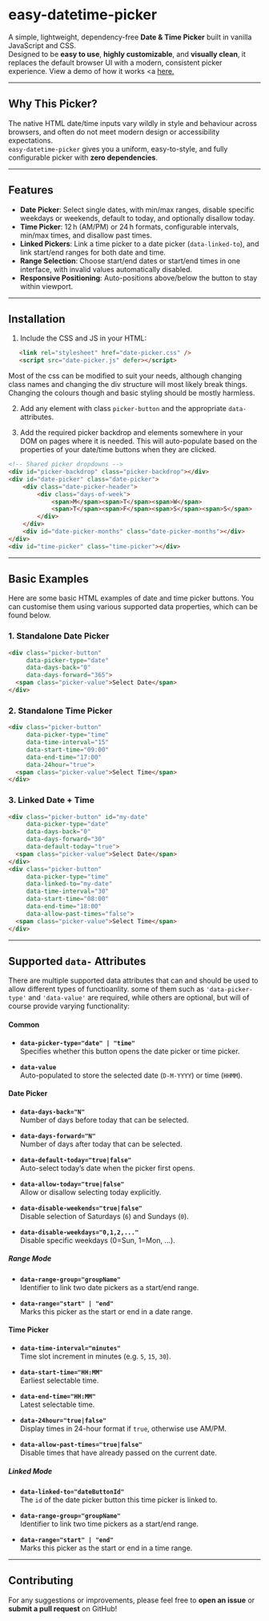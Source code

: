 # easy-datetime-picker

A simple, lightweight, dependency-free **Date & Time Picker** built in vanilla JavaScript and CSS.  
Designed to be **easy to use**, **highly customizable**, and **visually clean**, it replaces the default browser UI with a modern, consistent picker experience. View a demo of how it works <a <a href="https://thhamiltonsmith.github.io/easy-datetime-picker/demo/">here.</a>

---

## Why This Picker?

The native HTML date/time inputs vary wildly in style and behaviour across browsers, and often do not meet modern design or accessibility expectations.  
`easy-datetime-picker` gives you a uniform, easy-to-style, and fully configurable picker with **zero dependencies**.

---

## Features

- **Date Picker**: Select single dates, with min/max ranges, disable specific weekdays or weekends, default to today, and optionally disallow today.
- **Time Picker**: 12 h (AM/PM) or 24 h formats, configurable intervals, min/max times, and disallow past times.
- **Linked Pickers**: Link a time picker to a date picker (`data-linked-to`), and link start/end ranges for both date and time.
- **Range Selection**: Choose start/end dates or start/end times in one interface, with invalid values automatically disabled.
- **Responsive Positioning**: Auto-positions above/below the button to stay within viewport.

---

## Installation

1. Include the CSS and JS in your HTML:

```html
   <link rel="stylesheet" href="date-picker.css" />
   <script src="date-picker.js" defer></script>
```

Most of the css can be modified to suit your needs, although changing class names and changing the div structure will most likely break things. Changing the colours though and basic styling should be mostly harmless.

2. Add any element with class `picker-button` and the appropriate `data-` attributes.

3. Add the required picker backdrop and elements somewhere in your DOM on pages where it is needed. This will auto-populate based on the properties of your date/time buttons when they are clicked.

```html
<!-- Shared picker dropdowns -->
<div id="picker-backdrop" class="picker-backdrop"></div>
<div id="date-picker" class="date-picker">
    <div class="date-picker-header">
        <div class="days-of-week">
            <span>M</span><span>T</span><span>W</span>
            <span>T</span><span>F</span><span>S</span><span>S</span>
        </div>
    </div>
    <div id="date-picker-months" class="date-picker-months"></div>
</div>
<div id="time-picker" class="time-picker"></div>
```
---

## Basic Examples

Here are some basic HTML examples of date and time picker buttons. You can customise them using various supported data properties, which can be found below.

### 1. Standalone Date Picker

```html
<div class="picker-button"
     data-picker-type="date"
     data-days-back="0"
     data-days-forward="365">
  <span class="picker-value">Select Date</span>
</div>
```

### 2. Standalone Time Picker

```html
<div class="picker-button"
     data-picker-type="time"
     data-time-interval="15"
     data-start-time="09:00"
     data-end-time="17:00"
     data-24hour="true">
  <span class="picker-value">Select Time</span>
</div>
```

### 3. Linked Date + Time

```html
<div class="picker-button" id="my-date"
     data-picker-type="date"
     data-days-back="0"
     data-days-forward="30"
     data-default-today="true">
  <span class="picker-value">Select Date</span>
</div>
<div class="picker-button"
     data-picker-type="time"
     data-linked-to="my-date"
     data-time-interval="30"
     data-start-time="08:00"
     data-end-time="18:00"
     data-allow-past-times="false">
  <span class="picker-value">Select Time</span>
</div>
```

---

## Supported `data-` Attributes

There are multiple supported data attributes that can and should be used to allow different types of functioanlity. some of them such as `'data-picker-type'` and `'data-value'` are required, while others are optional, but will of course provide varying functionality:

#### Common
- **`data-picker-type="date" | "time"`**  
  Specifies whether this button opens the date picker or time picker.

- **`data-value`**  
  Auto-populated to store the selected date (`D-M-YYYY`) or time (`HHMM`).

#### Date Picker
- **`data-days-back="N"`**  
  Number of days before today that can be selected.

- **`data-days-forward="N"`**  
  Number of days after today that can be selected.

- **`data-default-today="true|false"`**  
  Auto-select today’s date when the picker first opens.

- **`data-allow-today="true|false"`**  
  Allow or disallow selecting today explicitly.

- **`data-disable-weekends="true|false"`**  
  Disable selection of Saturdays (`6`) and Sundays (`0`).

- **`data-disable-weekdays="0,1,2,..."`**  
  Disable specific weekdays (0=Sun, 1=Mon, …).

##### Range Mode
- **`data-range-group="groupName"`**  
  Identifier to link two date pickers as a start/end range.

- **`data-range="start" | "end"`**  
  Marks this picker as the start or end in a date range.

#### Time Picker
- **`data-time-interval="minutes"`**  
  Time slot increment in minutes (e.g. `5`, `15`, `30`).

- **`data-start-time="HH:MM"`**  
  Earliest selectable time.

- **`data-end-time="HH:MM"`**  
  Latest selectable time.

- **`data-24hour="true|false"`**  
  Display times in 24-hour format if `true`, otherwise use AM/PM.

- **`data-allow-past-times="true|false"`**  
  Disable times that have already passed on the current date.

##### Linked Mode
- **`data-linked-to="dateButtonId"`**  
  The `id` of the date picker button this time picker is linked to.

- **`data-range-group="groupName"`**  
  Identifier to link two time pickers as a start/end range.

- **`data-range="start" | "end"`**  
  Marks this picker as the start or end in a time range.


---

## Contributing

For any suggestions or improvements, please feel free to **open an issue** or **submit a pull request** on GitHub!
